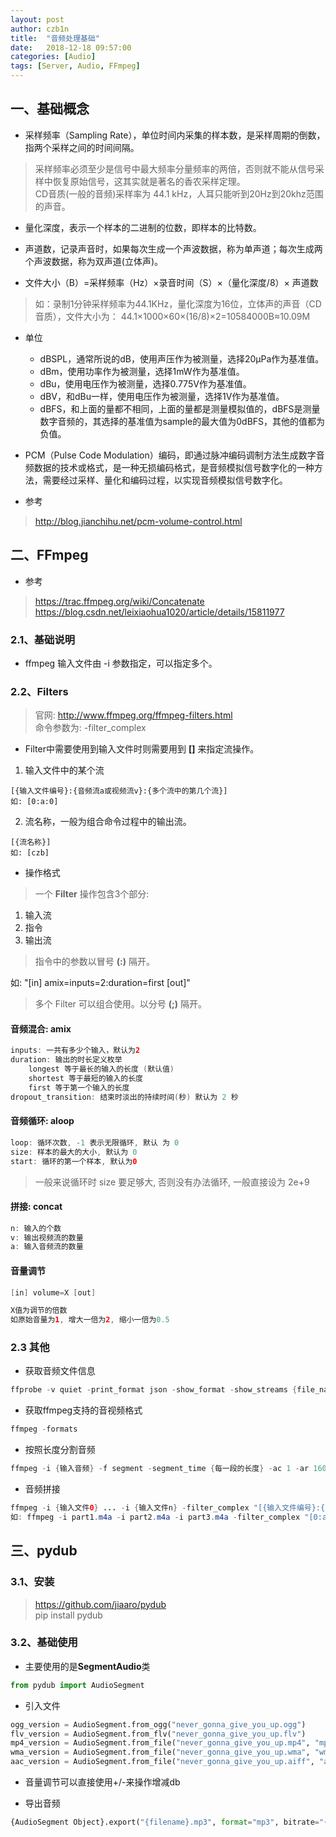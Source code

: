 ```yaml
---
layout: post
author: czb1n
title:  "音频处理基础"
date:   2018-12-18 09:57:00
categories: [Audio]
tags: [Server, Audio, FFmpeg]
---
```


## 一、基础概念
- 采样频率（Sampling Rate），单位时间内采集的样本数，是采样周期的倒数，指两个采样之间的时间间隔。
> 采样频率必须至少是信号中最大频率分量频率的两倍，否则就不能从信号采样中恢复原始信号，这其实就是著名的香农采样定理。  
> CD音质(一般的音频)采样率为 44.1 kHz，人耳只能听到20Hz到20khz范围的声音。

- 量化深度，表示一个样本的二进制的位数，即样本的比特数。

- 声道数，记录声音时，如果每次生成一个声波数据，称为单声道；每次生成两个声波数据，称为双声道(立体声)。

- 文件大小（B）=采样频率（Hz）×录音时间（S）×（量化深度/8）× 声道数
> 如：录制1分钟采样频率为44.1KHz，量化深度为16位，立体声的声音（CD音质），文件大小为：
44.1×1000×60×(16/8)×2=10584000B≈10.09M

- 单位
  - dBSPL，通常所说的dB，使用声压作为被测量，选择20μPa作为基准值。
  - dBm，使用功率作为被测量，选择1mW作为基准值。
  - dBu，使用电压作为被测量，选择0.775V作为基准值。
  - dBV，和dBu一样，使用电压作为被测量，选择1V作为基准值。
  - dBFS，和上面的量都不相同，上面的量都是测量模拟值的，dBFS是测量数字音频的，其选择的基准值为sample的最大值为0dBFS，其他的值都为负值。

- PCM（Pulse Code Modulation）编码，即通过脉冲编码调制方法生成数字音频数据的技术或格式，是一种无损编码格式，是音频模拟信号数字化的一种方法，需要经过采样、量化和编码过程，以实现音频模拟信号数字化。

- 参考
> http://blog.jianchihu.net/pcm-volume-control.html

## 二、FFmpeg
- 参考
> https://trac.ffmpeg.org/wiki/Concatenate  
> https://blog.csdn.net/leixiaohua1020/article/details/15811977

### 2.1、基础说明

- ffmpeg 输入文件由 -i 参数指定，可以指定多个。

###  2.2、Filters

> 官网: http://www.ffmpeg.org/ffmpeg-filters.html  
命令参数为: -filter_complex

- Filter中需要使用到输入文件时则需要用到 **[]** 来指定流操作。

1. 输入文件中的某个流
```
[{输入文件编号}:{音频流a或视频流v}:{多个流中的第几个流}]
如: [0:a:0]
```
2. 流名称，一般为组合命令过程中的输出流。
```
[{流名称}]
如: [czb]
```

- 操作格式

> 一个 **Filter** 操作包含3个部分:

1. 输入流
2. 指令
3. 输出流

> 指令中的参数以冒号 **(:)** 隔开。

如: "[in] amix=inputs=2:duration=first [out]"

> 多个 Filter 可以组合使用。以分号 **(;)** 隔开。

#### 音频混合: amix

``` Java
inputs: 一共有多少个输入，默认为2
duration: 输出的时长定义枚举
    longest 等于最长的输入的长度 (默认值)
    shortest 等于最短的输入的长度
    first 等于第一个输入的长度
dropout_transition: 结束时淡出的持续时间(秒) 默认为 2 秒
```

#### 音频循环: aloop

``` Java
loop: 循环次数, -1 表示无限循环, 默认 为 0
size: 样本的最大的大小, 默认为 0
start: 循环的第一个样本, 默认为0
```
> 一般来说循环时 size 要足够大, 否则没有办法循环, 一般直接设为 2e+9

#### 拼接: concat

``` Java
n: 输入的个数
v: 输出视频流的数量
a: 输入音频流的数量
```

#### 音量调节

``` Java
[in] volume=X [out]

X值为调节的倍数
如原始音量为1, 增大一倍为2, 缩小一倍为0.5
```

### 2.3 其他

- 获取音频文件信息
``` Java
ffprobe -v quiet -print_format json -show_format -show_streams {file_name}
```
- 获取ffmpeg支持的音视频格式
``` Java
ffmpeg -formats
```
- 按照长度分割音频
``` Java
ffmpeg -i {输入音频} -f segment -segment_time {每一段的长度} -ac 1 -ar 16000 {输出音频 如:audio%02d.wav}
```
- 音频拼接
``` Java
ffmpeg -i {输入文件0} ... -i {输入文件n} -filter_complex "[{输入文件编号}:{音频流a或视频流v}:{第几个流}] ...  concat=n={一共多少个输入}:v={每个输入有多少个视频流输出}:a={每个输入有多少个音频流输出} {输出流的名称}" -map "{输出流的名称}" {输出文件}
如: ffmpeg -i part1.m4a -i part2.m4a -i part3.m4a -filter_complex "[0:a:0] [1:a:0] [2:a:0] concat=n=3:v=0:a=1 [czb]" -map "[czb]" output.m4a
```

## 三、pydub
### 3.1、安装

> https://github.com/jiaaro/pydub  
> pip install pydub

### 3.2、基础使用

- 主要使用的是**SegmentAudio**类
``` Python
from pydub import AudioSegment
```
- 引入文件
``` Python
ogg_version = AudioSegment.from_ogg("never_gonna_give_you_up.ogg")
flv_version = AudioSegment.from_flv("never_gonna_give_you_up.flv")
mp4_version = AudioSegment.from_file("never_gonna_give_you_up.mp4", "mp4")
wma_version = AudioSegment.from_file("never_gonna_give_you_up.wma", "wma")
aac_version = AudioSegment.from_file("never_gonna_give_you_up.aiff", "aac")
```
- 音量调节可以直接使用+/-来操作增减db

- 导出音频
``` Python
{AudioSegment Object}.export("{filename}.mp3", format="mp3", bitrate="{bitrate}")
```

